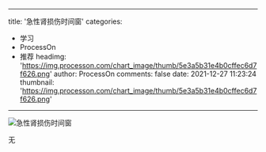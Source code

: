 
---
title: '急性肾损伤时间窗'
categories: 
 - 学习
 - ProcessOn
 - 推荐
headimg: 'https://img.processon.com/chart_image/thumb/5e3a5b31e4b0cffec6d7f626.png'
author: ProcessOn
comments: false
date: 2021-12-27 11:23:24
thumbnail: 'https://img.processon.com/chart_image/thumb/5e3a5b31e4b0cffec6d7f626.png'
---

<div>   
<img class="thumb" alt="急性肾损伤时间窗" src="https://img.processon.com/chart_image/thumb/5e3a5b31e4b0cffec6d7f626.png" referrerpolicy="no-referrer">
<p>无</p>  
</div>
            